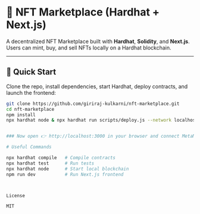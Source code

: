 # 🛒 NFT Marketplace (Hardhat + Next.js)

A decentralized NFT Marketplace built with **Hardhat**, **Solidity**, and **Next.js**.  
Users can mint, buy, and sell NFTs locally on a Hardhat blockchain.

---

## 🚀 Quick Start

Clone the repo, install dependencies, start Hardhat, deploy contracts, and launch the frontend:

```bash
git clone https://github.com/giriraj-kulkarni/nft-marketplace.git
cd nft-marketplace
npm install
npx hardhat node & npx hardhat run scripts/deploy.js --network localhost & npm run dev


### Now open 👉 http://localhost:3000 in your browser and connect MetaMask to the Hardhat local network (http://127.0.0.1:8545).

# Useful Commands

npx hardhat compile   # Compile contracts
npx hardhat test      # Run tests
npx hardhat node      # Start local blockchain
npm run dev           # Run Next.js frontend



License

MIT